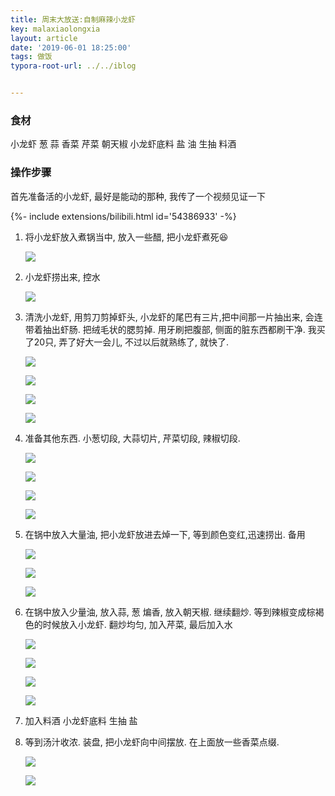 ```yaml
---
title: 周末大放送:自制麻辣小龙虾
key: malaxiaolongxia
layout: article
date: '2019-06-01 18:25:00'
tags: 做饭 
typora-root-url: ../../iblog


---
```


### 食材

小龙虾 葱 蒜 香菜 芹菜 朝天椒 小龙虾底料 盐 油  生抽 料酒

### 操作步骤

 首先准备活的小龙虾, 最好是能动的那种, 我传了一个视频见证一下

<div>{%- include extensions/bilibili.html id='54386933' -%}</div>

1. 将小龙虾放入煮锅当中, 放入一些醋, 把小龙虾煮死😆

   ![](http://psf4tlwcj.bkt.clouddn.com/img/2961559470715_.pic.jpg)

2. 小龙虾捞出来, 控水

   ![](http://psf4tlwcj.bkt.clouddn.com/img/3051559470733_.pic.jpg)

3. 清洗小龙虾, 用剪刀剪掉虾头, 小龙虾的尾巴有三片,把中间那一片抽出来, 会连带着抽出虾肠. 把绒毛状的腮剪掉. 用牙刷把腹部, 侧面的脏东西都刷干净. 我买了20只, 弄了好大一会儿, 不过以后就熟练了, 就快了.

   ![](http://psf4tlwcj.bkt.clouddn.com/img/2971559470716_.pic.jpg)

   ![](http://psf4tlwcj.bkt.clouddn.com/img/2991559470718_.pic.jpg)

   ![](http://psf4tlwcj.bkt.clouddn.com/img/2981559470717_.pic.jpg)

   ![](http://psf4tlwcj.bkt.clouddn.com/img/3031559470732_.pic.jpg)

4. 准备其他东西. 小葱切段, 大蒜切片, 芹菜切段, 辣椒切段.

   ![](http://psf4tlwcj.bkt.clouddn.com/img/3061559470734_.pic.jpg)

   ![](http://psf4tlwcj.bkt.clouddn.com/img/3071559470735_.pic.jpg)

   ![](http://psf4tlwcj.bkt.clouddn.com/img/3081559470736_.pic.jpg)

   ![](http://psf4tlwcj.bkt.clouddn.com/img/3091559470737_.pic.jpg)

6. 在锅中放入大量油, 把小龙虾放进去焯一下, 等到颜色变红,迅速捞出. 备用

   ![](http://psf4tlwcj.bkt.clouddn.com/img/3101559470738_.pic.jpg)

   ![](http://psf4tlwcj.bkt.clouddn.com/img/3111559470739_.pic.jpg)

   

   ![](http://psf4tlwcj.bkt.clouddn.com/img/3121559470740_.pic.jpg)

7. 在锅中放入少量油, 放入蒜, 葱 煸香, 放入朝天椒. 继续翻炒. 等到辣椒变成棕褐色的时候放入小龙虾. 翻炒均匀, 加入芹菜, 最后加入水

   ![](http://psf4tlwcj.bkt.clouddn.com/img/3131559470750_.pic.jpg)

   ![](http://psf4tlwcj.bkt.clouddn.com/img/3141559470751_.pic.jpg)

   ![](http://psf4tlwcj.bkt.clouddn.com/img/3161559470752_.pic.jpg)

   ![](http://psf4tlwcj.bkt.clouddn.com/img/3171559470753_.pic.jpg)

8. 加入料酒  小龙虾底料 生抽 盐

9. 等到汤汁收浓. 装盘, 把小龙虾向中间摆放. 在上面放一些香菜点缀.

   ![](http://psf4tlwcj.bkt.clouddn.com/img/3181559470754_.pic.jpg)

   ![](http://psf4tlwcj.bkt.clouddn.com/img/3191559470755_.pic.jpg)